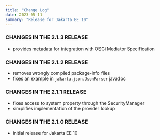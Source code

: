 ```yaml
---
title: "Change Log"
date: 2023-05-11
summary: "Release for Jakarta EE 10"
---
```


### CHANGES IN THE 2.1.3 RELEASE

* provides metadata for integration with OSGi Mediator Specification

### CHANGES IN THE 2.1.2 RELEASE

* removes wrongly compiled package-info files
* fixes an example in `jakarta.json.JsonParser` javadoc

### CHANGES IN THE 2.1.1 RELEASE

* fixes access to system property through the SecurityManager
* simplifies implementation of the provider lookup

### CHANGES IN THE 2.1.0 RELEASE

* initial release for Jakarta EE 10
